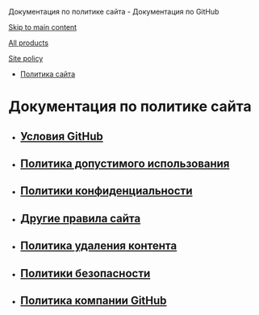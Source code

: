 Документация по политике сайта - Документация по GitHub

[Skip to main content](#main-content)

[All products](/ru)

[Site policy](/site-policy)

* [Политика сайта](/ru/site-policy)

Документация по политике сайта
==========

* [Условия GitHub](/ru/site-policy/github-terms)
  ----------

* [Политика допустимого использования](/ru/site-policy/acceptable-use-policies)
  ----------

* [Политики конфиденциальности](/ru/site-policy/privacy-policies)
  ----------

* [Другие правила сайта](/ru/site-policy/other-site-policies)
  ----------

* [Политика удаления контента](/ru/site-policy/content-removal-policies)
  ----------

* [Политики безопасности](/ru/site-policy/security-policies)
  ----------

* [Политика компании GitHub](/ru/site-policy/github-company-policies)
  ----------
